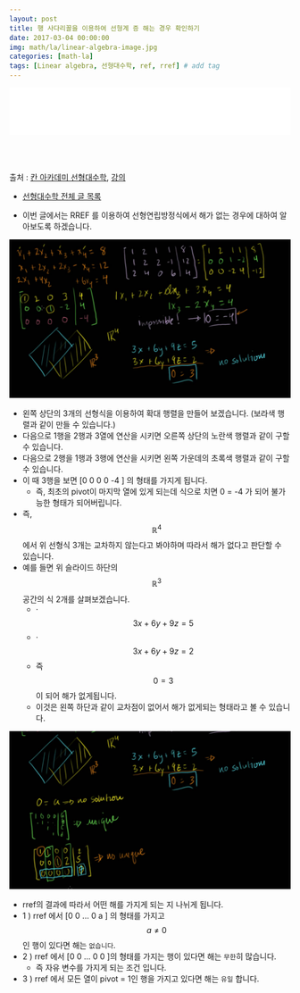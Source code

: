 ```yaml
---
layout: post
title: 행 사다리꼴을 이용하여 선형계 증 해는 경우 확인하기
date: 2017-03-04 00:00:00
img: math/la/linear-algebra-image.jpg
categories: [math-la] 
tags: [Linear algebra, 선형대수학, ref, rref] # add tag
---
```


<iframe src="//partners.coupang.com/cdn/redirect?url=customjs%2Faffiliate%2Fsearch-bar%2F0.0.3%2Flogo-01.html%3FtrackingCode%3DAF1042200" width="100%" height="85" frameborder="0" scrolling="no"></iframe>

<br><br>

출처 : [칸 아카데미 선형대수학](https://ko.khanacademy.org/math/linear-algebra/vectors-and-spaces), [강의](https://www.youtube.com/watch?v=JVDrlTdzxiI&t=5s&list=PL-AYo7WyW9XfDgdJrnYF-GFmD7pVGJ1Sc&index=30)


+ [선형대수학 전체 글 목록](https://gaussian37.github.io/math-la-Linear-Algebra-Table/)

+ 이번 글에서는 RREF 를 이용하여 선형연립방정식에서 해가 없는 경우에 대하여 알아보도록 하겠습니다.
 
<img src="../assets/img/math/la/rref3/1.png" alt="Drawing" style="width: 600px;"/>

+ 왼쪽 상단의 3개의 선형식을 이용하여 확대 행렬을 만들어 보겠습니다. (보라색 행렬과 같이 만들 수 있습니다.)
+ 다음으로 1행을 2행과 3열에 연산을 시키면 오른쪽 상단의 노란색 행렬과 같이 구할 수 있습니다.
+ 다음으로 2행을 1행과 3행에 연산을 시키면 왼쪽 가운데의 초록색 행렬과 같이 구할 수 있습니다.
+ 이 때 3행을 보면 \[0 0 0 0 -4 \] 의 형태를 가지게 됩니다.
    + 즉, 최초의 pivot이 마지막 열에 있게 되는데 식으로 치면 0 = -4 가 되어 불가능한 형태가 되어버립니다.
+ 즉, $$ \mathbb R^{4} $$ 에서 위 선형식 3개는 교차하지 않는다고 봐야하며 따라서 해가 없다고 판단할 수 있습니다.
+ 예를 들면 위 슬라이드 하단의 $$ \mathbb R^{3} $$ 공간의 식 2개를 살펴보겠습니다.
    + ·$$ 3x + 6y + 9z = 5 $$
    + ·$$ 3x + 6y + 9z = 2 $$
    + 즉 $$ 0 = 3 $$ 이 되어 해가 없게됩니다.
    + 이것은 왼쪽 하단과 같이 교차점이 없어서 해가 없게되는 형태라고 볼 수 있습니다. 

<img src="../assets/img/math/la/rref3/2.png" alt="Drawing" style="width: 600px;"/>

+ rref의 결과에 따라서 어떤 해를 가지게 되는 지 나뉘게 됩니다.
+ 1 ) rref 에서 \[0 0 ... 0 a \] 의 형태를 가지고 $$ a \neq 0 $$인 행이 있다면 해는 `없습니다`.
+ 2 ) rref 에서 \[0 0 ... 0 0 \]의 형태를 가지는 행이 있다면 해는 `무한`히 많습니다.
    + 즉 자유 변수를 가지게 되는 조건 입니다.  
+ 3 ) rref 에서 모든 열이 pivot = 1인 행을 가지고 있다면 해는 `유일` 합니다.
